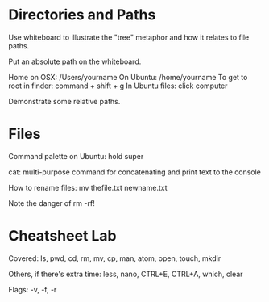# Directories and Paths

Use whiteboard to illustrate the "tree" metaphor and how it relates to file paths.

Put an absolute path on the whiteboard.

Home on OSX: /Users/yourname
On Ubuntu: /home/yourname
To get to root in finder: command + shift + g
In Ubuntu files: click computer

Demonstrate some relative paths.

# Files

Command palette on Ubuntu: hold super

cat: multi-purpose command for concatenating and print text to the console

How to rename files: mv thefile.txt newname.txt

Note the danger of rm -rf!

# Cheatsheet Lab

Covered: ls, pwd, cd, rm, mv, cp, man, atom, open, touch, mkdir

Others, if there's extra time: less, nano, CTRL+E, CTRL+A, which, clear

Flags: -v, -f, -r
